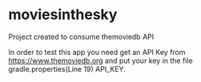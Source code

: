 # moviesinthesky
Project created to consume themoviedb API

In order to test this app you need get an API Key from https://www.themoviedb.org and put your key in the file gradle.properties(Line 19) API_KEY.
